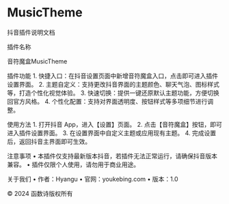 # MusicTheme
抖音插件说明文档

插件名称

音符魔盒MusicTheme

插件功能
	1.	快捷入口：在抖音设置页面中新增音符魔盒入口，点击即可进入插件设置界面。
	2.	主题自定义：支持更改抖音界面的主题颜色、聊天气泡、图标样式等，打造个性化视觉体验。
	3.	快速切换：提供一键还原默认主题功能，方便切换回官方风格。
	4.	个性化配置：支持对界面透明度、按钮样式等多项细节进行调整。

使用方法
	1.	打开抖音 App，进入【设置】页面。
	2.	点击【音符魔盒】按钮，即可进入插件设置界面。
	3.	在设置界面中自定义主题或应用现有主题。
	4.	完成设置后，返回抖音主界面即可生效。

注意事项
	•	本插件仅支持最新版本抖音，若插件无法正常运行，请确保抖音版本兼容。
	•	插件仅限个人使用，请勿用于商业用途。

关于我们
	•	作者：Hyangu
	•	官网：youkebing.com
	•	版本：1.0

© 2024 函数诗版权所有
